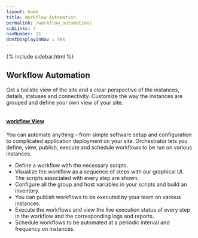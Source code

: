 ```yaml
---
layout: home
title: Workflow Automation
permalink: /workflow_automation/
subLinks: 7
navNumber: 11
dontDisplayInNav : Yes
---
```

<div class='mainContent'>
<div class='sidebar-wrapper'>
{% include sidebar.html %}
</div>
<div class='content-area'>
<h2>Workflow Automation</h2>
<p>
Get a holistic view of the site and a clear perspective of the instances, details, statuses and connectivity. Customize the way the instances are grouped and define your own view of your site.</p>

<div class='gallerysection'>
<a rel="gallery" class="fancybox" href="/orchestrator/images/workflow-vagrant-discovery.png">
<img src="/orchestrator/images/thumb/workflow-vagrant-discovery.png" alt=""/>
<h4>workflow View </h4>
</a>
</div>



<p>You can automate anything – from simple software setup and configuration to complicated application deployment on your site. Orchestrator lets you define, view, publish, execute and schedule workflows to be run on various instances.</p>
<ul>
<li>Define a workflow with the necessary scripts.</li>

<li>Visualize the workflow as a sequence of steps with our graphical UI. The scripts associated with every step are shown.</li>

<li>Configure all the group and host variables in your scripts and build an inventory.</li>

<li>You can publish workflows to be executed by your team on various instances. </li>

<li>Execute the workflows and view the live execution status of every step in the workflow and the corresponding logs and reports. </li>

<li>Schedule workflows to be automated at a periodic interval and frequency on instances.</li>
</ul>
</div>
</div>